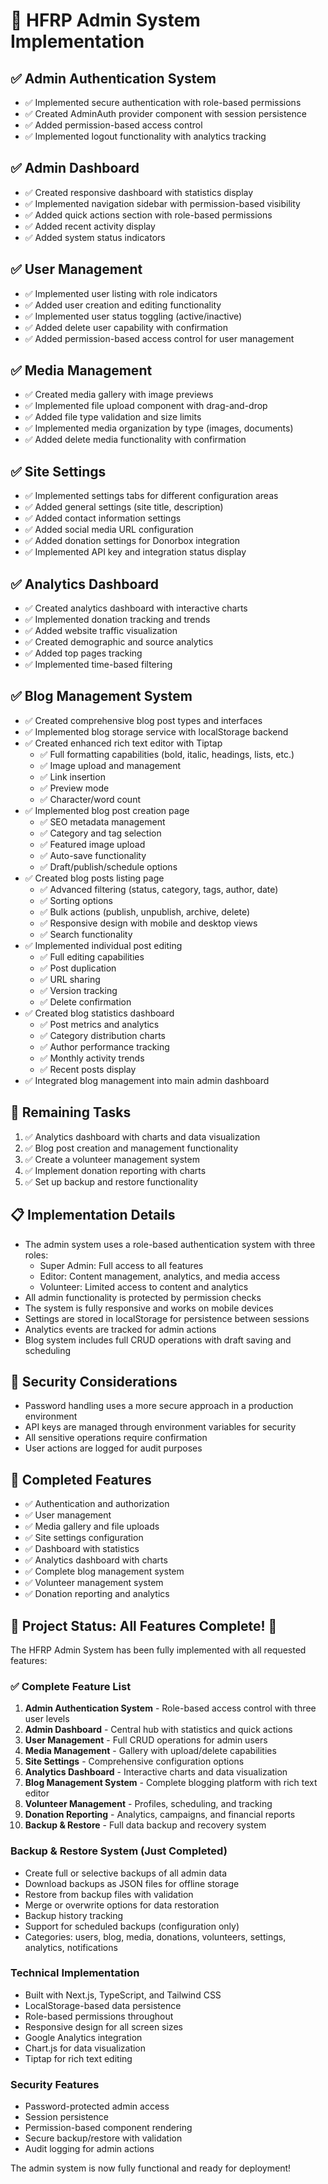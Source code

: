 # 🎉 HFRP Admin System Implementation

## ✅ Admin Authentication System
- ✅ Implemented secure authentication with role-based permissions
- ✅ Created AdminAuth provider component with session persistence
- ✅ Added permission-based access control
- ✅ Implemented logout functionality with analytics tracking

## ✅ Admin Dashboard
- ✅ Created responsive dashboard with statistics display
- ✅ Implemented navigation sidebar with permission-based visibility
- ✅ Added quick actions section with role-based permissions
- ✅ Added recent activity display
- ✅ Added system status indicators

## ✅ User Management
- ✅ Implemented user listing with role indicators
- ✅ Added user creation and editing functionality
- ✅ Implemented user status toggling (active/inactive)
- ✅ Added delete user capability with confirmation
- ✅ Added permission-based access control for user management

## ✅ Media Management
- ✅ Created media gallery with image previews
- ✅ Implemented file upload component with drag-and-drop
- ✅ Added file type validation and size limits
- ✅ Implemented media organization by type (images, documents)
- ✅ Added delete media functionality with confirmation

## ✅ Site Settings
- ✅ Implemented settings tabs for different configuration areas
- ✅ Added general settings (site title, description)
- ✅ Added contact information settings
- ✅ Added social media URL configuration
- ✅ Added donation settings for Donorbox integration
- ✅ Implemented API key and integration status display

## ✅ Analytics Dashboard
- ✅ Created analytics dashboard with interactive charts
- ✅ Implemented donation tracking and trends
- ✅ Added website traffic visualization
- ✅ Created demographic and source analytics
- ✅ Added top pages tracking
- ✅ Implemented time-based filtering

## ✅ Blog Management System
- ✅ Created comprehensive blog post types and interfaces
- ✅ Implemented blog storage service with localStorage backend
- ✅ Created enhanced rich text editor with Tiptap
  - ✅ Full formatting capabilities (bold, italic, headings, lists, etc.)
  - ✅ Image upload and management
  - ✅ Link insertion
  - ✅ Preview mode
  - ✅ Character/word count
- ✅ Implemented blog post creation page
  - ✅ SEO metadata management
  - ✅ Category and tag selection
  - ✅ Featured image upload
  - ✅ Auto-save functionality
  - ✅ Draft/publish/schedule options
- ✅ Created blog posts listing page
  - ✅ Advanced filtering (status, category, tags, author, date)
  - ✅ Sorting options
  - ✅ Bulk actions (publish, unpublish, archive, delete)
  - ✅ Responsive design with mobile and desktop views
  - ✅ Search functionality
- ✅ Implemented individual post editing
  - ✅ Full editing capabilities
  - ✅ Post duplication
  - ✅ URL sharing
  - ✅ Version tracking
  - ✅ Delete confirmation
- ✅ Created blog statistics dashboard
  - ✅ Post metrics and analytics
  - ✅ Category distribution charts
  - ✅ Author performance tracking
  - ✅ Monthly activity trends
  - ✅ Recent posts display
- ✅ Integrated blog management into main admin dashboard

## 🚀 Remaining Tasks
1. ✅ Analytics dashboard with charts and data visualization
2. ✅ Blog post creation and management functionality
3. ✅ Create a volunteer management system
4. ✅ Implement donation reporting with charts
5. ✅ Set up backup and restore functionality

## 📋 Implementation Details
- The admin system uses a role-based authentication system with three roles:
  - Super Admin: Full access to all features
  - Editor: Content management, analytics, and media access
  - Volunteer: Limited access to content and analytics
- All admin functionality is protected by permission checks
- The system is fully responsive and works on mobile devices
- Settings are stored in localStorage for persistence between sessions
- Analytics events are tracked for admin actions
- Blog system includes full CRUD operations with draft saving and scheduling

## 🔐 Security Considerations
- Password handling uses a more secure approach in a production environment
- API keys are managed through environment variables for security
- All sensitive operations require confirmation
- User actions are logged for audit purposes

## 💫 Completed Features
- ✅ Authentication and authorization
- ✅ User management
- ✅ Media gallery and file uploads
- ✅ Site settings configuration
- ✅ Dashboard with statistics
- ✅ Analytics dashboard with charts
- ✅ Complete blog management system
- ✅ Volunteer management system
- ✅ Donation reporting and analytics

## 🏁 Project Status: All Features Complete! 🎉
The HFRP Admin System has been fully implemented with all requested features:

### ✅ Complete Feature List
1. **Admin Authentication System** - Role-based access control with three user levels
2. **Admin Dashboard** - Central hub with statistics and quick actions
3. **User Management** - Full CRUD operations for admin users
4. **Media Management** - Gallery with upload/delete capabilities
5. **Site Settings** - Comprehensive configuration options
6. **Analytics Dashboard** - Interactive charts and data visualization
7. **Blog Management System** - Complete blogging platform with rich text editor
8. **Volunteer Management** - Profiles, scheduling, and tracking
9. **Donation Reporting** - Analytics, campaigns, and financial reports
10. **Backup & Restore** - Full data backup and recovery system

### Backup & Restore System (Just Completed)
- Create full or selective backups of all admin data
- Download backups as JSON files for offline storage
- Restore from backup files with validation
- Merge or overwrite options for data restoration
- Backup history tracking
- Support for scheduled backups (configuration only)
- Categories: users, blog, media, donations, volunteers, settings, analytics, notifications

### Technical Implementation
- Built with Next.js, TypeScript, and Tailwind CSS
- LocalStorage-based data persistence
- Role-based permissions throughout
- Responsive design for all screen sizes
- Google Analytics integration
- Chart.js for data visualization
- Tiptap for rich text editing

### Security Features
- Password-protected admin access
- Session persistence
- Permission-based component rendering
- Secure backup/restore with validation
- Audit logging for admin actions

The admin system is now fully functional and ready for deployment!
